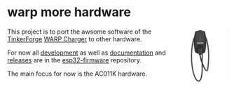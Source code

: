 # warp more hardware

<img src="https://github.com/warp-more-hardware/esp32-firmware/raw/master/documentation/AC011K/img/warp-more-hardware-ac011k-logo.png" alt="WARP Wallbox" width="25%" align="right"/>

This project is to port the awsome software of the [TinkerForge](https://www.tinkerforge.com/) [WARP Charger](https://www.warp-charger.com/) to other hardware.

For now all [development](https://github.com/warp-more-hardware/esp32-firmware/commits/master) as well as [documentation](https://github.com/warp-more-hardware/esp32-firmware/wiki) and [releases](https://github.com/warp-more-hardware/esp32-firmware/releases) are in the [esp32-firmware](https://github.com/warp-more-hardware/esp32-firmware) repository.

The main focus for now is the AC011K hardware.
